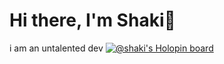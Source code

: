 
# Hi there, I'm Shaki👋 

i am an untalented dev 
[![@shaki's Holopin board](https://holopin.me/shaki)](https://holopin.io/@shaki)


